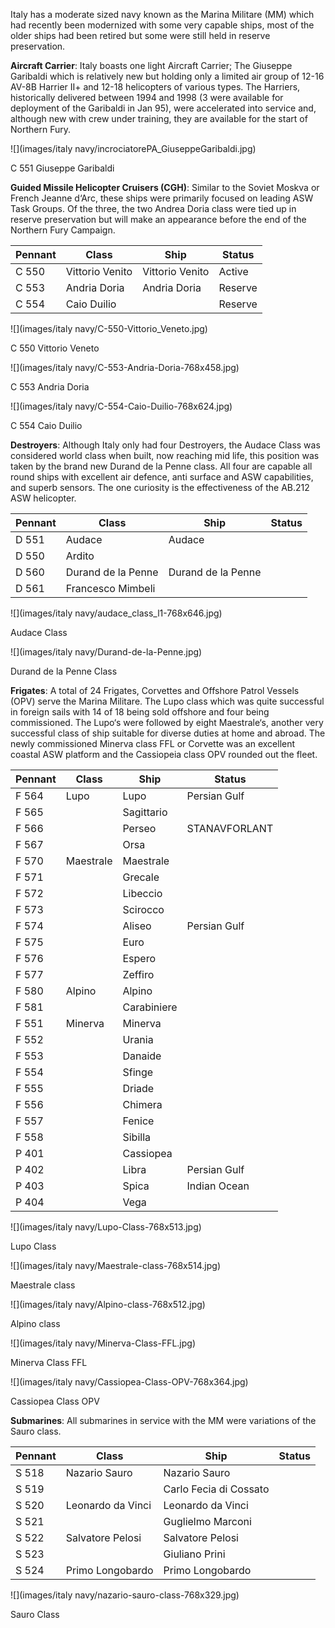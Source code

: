 Italy has a moderate sized navy known as the Marina Militare (MM) which had recently been modernized with some very capable ships, most of the older ships had been retired but some were still held in reserve preservation.

**Aircraft Carrier**: Italy boasts one light Aircraft Carrier; The Giuseppe Garibaldi which is relatively new but holding only a limited air group of 12-16 AV-8B Harrier II+ and 12-18 helicopters of various types. The Harriers, historically delivered between 1994 and 1998 (3 were available for deployment of the Garibaldi in Jan 95), were accelerated into service and, although new with crew under training, they are available for the start of Northern Fury.

![](images/italy navy/incrociatorePA_GiuseppeGaribaldi.jpg)

C 551 Giuseppe Garibaldi

**Guided Missile Helicopter Cruisers (CGH)**: Similar to the Soviet Moskva or French Jeanne d‘Arc, these ships were primarily focused on leading ASW Task Groups. Of the three, the two Andrea Doria class were tied up in reserve preservation but will make an appearance before the end of the Northern Fury Campaign.

| Pennant | Class           | Ship            | Status  |
| ------- | --------------- | --------------- | ------- |
| C 550   | Vittorio Venito | Vittorio Venito | Active  |
| C 553   | Andria Doria    | Andria Doria    | Reserve |
| C 554   | Caio Duilio     |                 | Reserve |

![](images/italy navy/C-550-Vittorio_Veneto.jpg)

C 550 Vittorio Veneto

![](images/italy navy/C-553-Andria-Doria-768x458.jpg)

C 553 Andria Doria

![](images/italy navy/C-554-Caio-Duilio-768x624.jpg)

C 554 Caio Duilio

**Destroyers**: Although Italy only had four Destroyers, the Audace Class was considered world class when built, now reaching mid life, this position was taken by the brand new Durand de la Penne class. All four are capable all round ships with excellent air defence, anti surface and ASW capabilities, and superb sensors. The one curiosity is the effectiveness of the AB.212 ASW helicopter.

| Pennant | Class              | Ship               | Status |
| ------- | ------------------ | ------------------ | ------ |
| D 551   | Audace             | Audace             |        |
| D 550   | Ardito             |                    |        |
| D 560   | Durand de la Penne | Durand de la Penne |        |
| D 561   | Francesco Mimbeli  |                    |        |

![](images/italy navy/audace_class_l1-768x646.jpg)

Audace Class

![](images/italy navy/Durand-de-la-Penne.jpg)

Durand de la Penne Class

**Frigates**: A total of 24 Frigates, Corvettes and Offshore Patrol Vessels (OPV) serve the Marina Militare. The Lupo class which was quite successful in foreign sails with 14 of 18 being sold offshore and four being commissioned. The Lupo‘s were followed by eight Maestrale‘s, another very successful class of ship suitable for diverse duties at home and abroad. The newly commissioned Minerva class FFL or Corvette was an excellent coastal ASW platform and the Cassiopeia class OPV rounded out the fleet.

| Pennant | Class     | Ship        | Status        |
| ------- | --------- | ----------- | ------------- |
| F 564   | Lupo      | Lupo        | Persian Gulf  |
| F 565   |           | Sagittario  |               |
| F 566   |           | Perseo      | STANAVFORLANT |
| F 567   |           | Orsa        |               |
| F 570   | Maestrale | Maestrale   |               |
| F 571   |           | Grecale     |               |
| F 572   |           | Libeccio    |               |
| F 573   |           | Scirocco    |               |
| F 574   |           | Aliseo      | Persian Gulf  |
| F 575   |           | Euro        |               |
| F 576   |           | Espero      |               |
| F 577   |           | Zeffiro     |               |
| F 580   | Alpino    | Alpino      |               |
| F 581   |           | Carabiniere |               |
| F 551   | Minerva   | Minerva     |               |
| F 552   |           | Urania      |               |
| F 553   |           | Danaide     |               |
| F 554   |           | Sfinge      |               |
| F 555   |           | Driade      |               |
| F 556   |           | Chimera     |               |
| F 557   |           | Fenice      |               |
| F 558   |           | Sibilla     |               |
| P 401   |           | Cassiopea   |               |
| P 402   |           | Libra       | Persian Gulf  |
| P 403   |           | Spica       | Indian Ocean  |
| P 404   |           | Vega        |               |

![](images/italy navy/Lupo-Class-768x513.jpg)

Lupo Class

![](images/italy navy/Maestrale-class-768x514.jpg)

Maestrale class

![](images/italy navy/Alpino-class-768x512.jpg)

Alpino class

![](images/italy navy/Minerva-Class-FFL.jpg)

Minerva Class FFL

![](images/italy navy/Cassiopea-Class-OPV-768x364.jpg)

Cassiopea Class OPV

**Submarines**: All submarines in service with the MM were variations of the Sauro class.

| Pennant | Class             | Ship                   | Status |
| ------- | ----------------- | ---------------------- | ------ |
| S 518   | Nazario Sauro     | Nazario Sauro          |        |
| S 519   |                   | Carlo Fecia di Cossato |        |
| S 520   | Leonardo da Vinci | Leonardo da Vinci      |        |
| S 521   |                   | Guglielmo Marconi      |        |
| S 522   | Salvatore Pelosi  | Salvatore Pelosi       |        |
| S 523   |                   | Giuliano Prini         |        |
| S 524   | Primo Longobardo  | Primo Longobardo       |        |

![](images/italy navy/nazario-sauro-class-768x329.jpg)

Sauro Class
